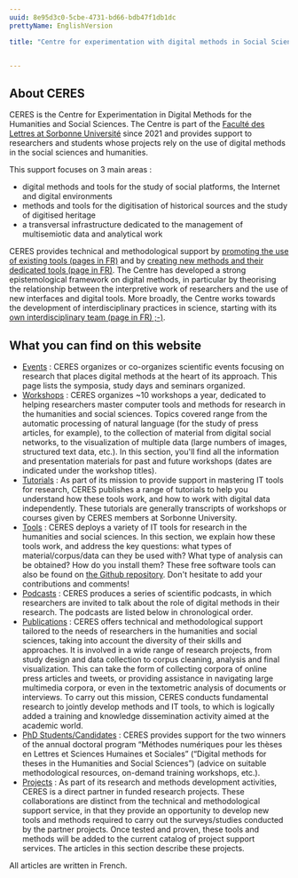 ```yaml
---
uuid: 8e95d3c0-5cbe-4731-bd66-bdb47f1db1dc
prettyName: EnglishVersion

title: "Centre for experimentation with digital methods in Social Sciences and Humanities"


---
```


## About CERES

CERES is the Centre for Experimentation in Digital Methods for the Humanities and Social Sciences. The Centre is part of the [Faculté des Lettres at Sorbonne Université](https://lettres.sorbonne-universite.fr/) since 2021 and provides support to researchers and students whose projects rely on the use of digital methods in the social sciences and humanities.

This support focuses on 3 main areas :
- digital methods and tools for the study of social platforms, the Internet and digital environments
- methods and tools for the digitisation of historical sources and the study of digitised heritage
- a transversal infrastructure dedicated to the management of multisemiotic data and analytical work

CERES provides technical and methodological support by [promoting the use of existing tools (pages in FR)](https://ceres.sorbonne-universite.fr/ateliers) and by [creating new methods and their dedicated tools (page in FR)](https://ceres.sorbonne-universite.fr/projets). The Centre has developed a strong epistemological framework on digital methods, in particular by theorising the relationship between the interpretive work of researchers and the use of new interfaces and digital tools. More broadly, the Centre works towards the development of interdisciplinary practices in science, starting with its [own interdisciplinary team (page in FR) ;-)](https://ceres.sorbonne-universite.fr/membres).

## What you can find on this website

- [Events](https://ceres.sorbonne-universite.fr/événements/) : CERES organizes or co-organizes scientific events focusing on research that places digital methods at the heart of its approach. This page lists the symposia, study days and seminars organized.
- [Workshops](https://ceres.sorbonne-universite.fr/ateliers/) : CERES organizes ~10 workshops a year, dedicated to helping researchers master computer tools and methods for research in the humanities and social sciences. Topics covered range from the automatic processing of natural language (for the study of press articles, for example), to the collection of material from digital social networks, to the visualization of multiple data (large numbers of images, structured text data, etc.). In this section, you'll find all the information and presentation materials for past and future workshops (dates are indicated under the workshop titles).
- [Tutorials](https://ceres.sorbonne-universite.fr/tutoriels/) : As part of its mission to provide support in mastering IT tools for research, CERES publishes a range of tutorials to help you understand how these tools work, and how to work with digital data independently. These tutorials are generally transcripts of workshops or courses given by CERES members at Sorbonne University.
- [Tools](https://ceres.sorbonne-universite.fr/outils/) : CERES deploys a variety of IT tools for research in the humanities and social sciences. In this section, we explain how these tools work, and address the key questions: what types of material/corpus/data can they be used with? What type of analysis can be obtained? How do you install them? These free software tools can also be found on [the Github repository](https://github.com/CERES-Sorbonne). Don't hesitate to add your contributions and comments!
- [Podcasts](https://ceres.sorbonne-universite.fr/podcasts/) : CERES produces a series of scientific podcasts, in which researchers are invited to talk about the role of digital methods in their research. The podcasts are listed below in chronological order.
- [Publications](https://ceres.sorbonne-universite.fr/publications/) : CERES offers technical and methodological support tailored to the needs of researchers in the humanities and social sciences, taking into account the diversity of their skills and approaches. It is involved in a wide range of research projects, from study design and data collection to corpus cleaning, analysis and final visualization. This can take the form of collecting corpora of online press articles and tweets, or providing assistance in navigating large multimedia corpora, or even in the textometric analysis of documents or interviews. To carry out this mission, CERES conducts fundamental research to jointly develop methods and IT tools, to which is logically added a training and knowledge dissemination activity aimed at the academic world.
- [PhD Students/Candidates](https://ceres.sorbonne-universite.fr/thèses/) : CERES provides support for the two winners of the annual doctoral program “Méthodes numériques pour les thèses en Lettres et Sciences Humaines et Sociales” (“Digital methods for theses in the Humanities and Social Sciences”) (advice on suitable methodological resources, on-demand training workshops, etc.).
- [Projects](https://ceres.sorbonne-universite.fr/projets/) : As part of its research and methods development activities, CERES is a direct partner in funded research projects. These collaborations are distinct from the technical and methodological support service, in that they provide an opportunity to develop new tools and methods required to carry out the surveys/studies conducted by the partner projects. Once tested and proven, these tools and methods will be added to the current catalog of project support services. The articles in this section describe these projects.

All articles are written in French.



